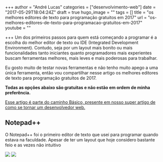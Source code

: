 +++
author = "André Lucas"
categories = ["desenvolvimento-web"]
date = "2017-05-29T18:04:24Z"
draft = true
hugo_image = ""
tags = []
title = "os melhores editores de texto para programação gratuitos em 2017"
url = "os-melhores-editores-de-texto-para-programacao-gratuitos-em-2017"
youtube = ""

+++
Um dos primeiros passos para quem está começando a programar é a escolha do melhor editor de texto ou IDE (Integrated Development Environment). Contudo, seja por um layout mais bonito ou mais funcionalidades tanto iniciantes quanto programadores mais experientes buscam ferramentas melhores, mais leves e mais poderosas para trabalhar.

Eu gosto muito de testar novas ferramentas e não tenho muito apego a uma única ferramenta, então vou compartilhar nesse artigo os melhores editores de texto para programação gratuitos de 2017.

**Todas as opções abaixo são gratuitas e não estão em ordem de minha preferência.**

[Esse artigo é parte do caminho Básico, presente em nosso super artigo de como se tornar um desenvolvedor web.](https://www.igluonline.com/como-se-tornar-um-desenvolvedor-web-em-2017/)

## Notepad++

O Notepad++ foi o primeiro editor de texto que usei para programar quando estava na faculdade. Apesar de ter um layout que hoje considero bastante feio e as vezes não intuitivo
<img src="images/uploads/2017/09/06/melhores_editores_de_texto_2017_notepad%20%20.jpg" alt="" class=" forestry--none" style="float: none;">

<img src="images/uploads/2017/09/06/melhores_editores_de_texto_2017_atom.jpg" class=" forestry--none" style="float: none;">

<img src="images/uploads/2017/09/06/melhores_editores_de_texto_2017_brackets.jpg" class=" forestry--none" style="float: none;">



<img src="images/uploads/2017/09/06/melhores_editores_de_texto_2017_sublime_text_3.jpg" alt="" class=" forestry--none" style="float: none;">

<img src="images/uploads/2017/09/06/melhores_editores_de_texto_2017_vim.jpg" alt="" class=" forestry--none" style="float: none;">

<img src="images/uploads/2017/09/06/melhores_editores_de_texto_2017_visual_code_studio.jpg" alt="" class=" forestry--none" style="float: none;">
